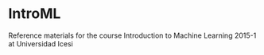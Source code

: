 # IntroML
Reference materials for the course Introduction to Machine Learning 2015-1 at Universidad Icesi

